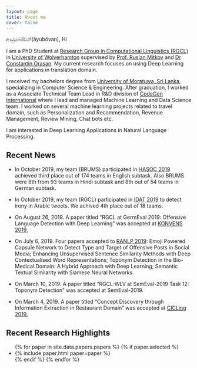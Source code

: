 ```yaml
---
layout: page
title: About me
cover: false
---
```


ආයුබෝවන්(āyubōvan), Hi


I am a PhD Student at [Research Group in Computational Linguistics (RGCL)](http://rgcl.wlv.ac.uk/) in [University of Wolverhamton](https://www.wlv.ac.uk/) supervised by [Prof. Ruslan Mitkov](https://en.wikipedia.org/wiki/Ruslan_Mitkov) and [Dr Constantin Orasan](http://dinel.org.uk/). My current research focuses on using Deep Learning for applications in translation domain.

I received my bachelors degree from [University of Moratuwa, Sri Lanka](http://cse.mrt.ac.lk/), specializing in Computer Science & Engineering. After graduation, I worked as a Associate Technical Team Lead in R&D division of [CodeGen International](https://www.codegen.co.uk/) where I lead and managed Machine Learning and Data Science team. I worked on several machine learning projects related to travel domain, such as Personalization and Recommendation, Revenue Management, Review Mining, Chat bots etc.

I am interested in Deep Learning Applications in Natural Language Processing.


## Recent News
* In October 2019, my team (BRUMS) participated in [HASOC 2019](https://hasoc2019.github.io/) achieved third place out of 174 teams in English subtask. Also BRUMS were 8th from 93 teams in Hindi subtask and 8th out of 54 teams in German subtask.

* In October 2019, my team (RGCL) participated in [IDAT 2019](https://www.irit.fr/IDAT2019/) to detect irony in Arabic tweets. We achived 4th place out of 18 teams. 

* On August 26, 2019. A paper titled “RGCL at GermEval 2019: Offensive Language Detection with Deep Learning” was accepted at [KONVENS 2019.](https://2019.konvens.org/)

* On July 6, 2019. Four papers accepted to [RANLP 2019](http://lml.bas.bg/ranlp2019/start.php): Emoji Powered Capsule Network to Detect Type and Target of Offensive Posts in Social Media; Enhancing Unsupervised Sentence Similarity Methods with Deep Contextualised Word Representations; Toponym Detection in the Bio-Medical Domain: A Hybrid Approach with Deep Learning; Semantic Textual Similarity with Siamese Neural Networks.

* On March 10, 2019. A paper titled “RGCL-WLV at SemEval-2019 Task 12: Toponym Detection” was accepted at SemEval-2019.

* On March 4, 2019. A paper titled “Concept Discovery through Information Extraction in Restaurant Domain” was accepted at [CICLing 2019.](https://www.cicling.org/2019/)




## Recent Research Highlights

<ul>
{% for paper in site.data.papers.papers %}
  {% if paper.selected %}
  <li>
  {% include paper.html paper=paper %}
  </li>
  {% endif %}
{% endfor %}
</ul>

